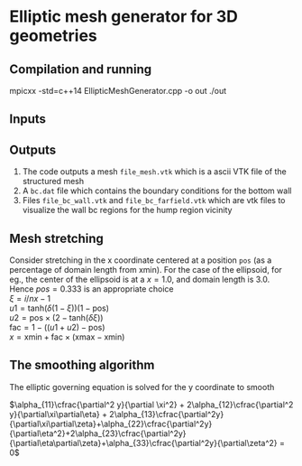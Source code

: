# Elliptic mesh generator for 3D geometries

## Compilation and running

mpicxx -std=c++14 EllipticMeshGenerator.cpp -o out
./out

## Inputs


## Outputs
1. The code outputs a mesh `file_mesh.vtk` which is a ascii VTK file of the structured mesh 
2. A `bc.dat` file which contains the boundary conditions for the bottom wall
3. Files `file_bc_wall.vtk` and `file_bc_farfield.vtk` which are vtk files to visualize 
the wall bc regions for the hump region vicinity

## Mesh stretching
Consider stretching in the x coordinate centered at a position `pos` (as a percentage of domain length from xmin). 
For the case of the ellipsoid, for eg., the center of the ellipsoid is at a $x=1.0$, and domain length is $3.0$. Hence 
$pos = 0.333$ is an appropriate choice   
$\xi = i/nx-1$  
$u1 = \mathrm{tanh}(\delta(1-\xi))(1-\mathrm{pos})$  
$u2 = \mathrm{pos}\times(2-\mathrm{tanh}(\delta\xi))$  
$\mathrm{fac} = 1-((u1+u2)-\mathrm{pos})$  
$x = \mathrm{xmin} + \mathrm{fac}\times(\mathrm{xmax}-\mathrm{xmin})$


## The smoothing algorithm
The elliptic governing equation is solved for the y coordinate to smooth  

$\alpha_{11}\cfrac{\partial^2 y}{\partial \xi^2} + 2\alpha_{12}\cfrac{\partial^2 y}{\partial\xi\partial\eta} + 2\alpha_{13}\cfrac{\partial^2y}{\partial\xi\partial\zeta}+\alpha_{22}\cfrac{\partial^2y}{\partial\eta^2}+2\alpha_{23}\cfrac{\partial^2y}{\partial\eta\partial\zeta}+\alpha_{33}\cfrac{\partial^2y}{\partial\zeta^2} = 0$ 




